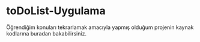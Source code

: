 # toDoList-Uygulama
Öğrendiğim konuları tekrarlamak amacıyla yapmış olduğum  projenin kaynak kodlarına buradan bakabilirsiniz.
